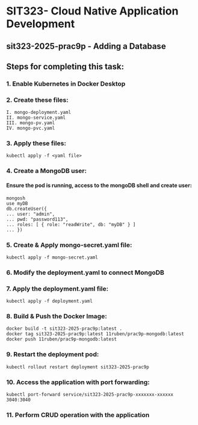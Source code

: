 # SIT323- Cloud Native Application Development

## sit323-2025-prac9p - Adding a Database

## Steps for completing this task:

### 1. Enable Kubernetes in Docker Desktop

### 2. Create these files:
    I. mongo-deployment.yaml
    II. mongo-service.yaml
    III. mongo-pv.yaml
    IV. mongo-pvc.yaml

### 3. Apply these files:
``` kubectl apply -f <yaml file> ```

### 4. Create a MongoDB user:
#### Ensure the pod is running, access to the mongoDB shell and create user:
```
mongosh
use myDB
db.createUser({
... user: "admin",
... pwd: "password113",
... roles: [ { role: "readWrite", db: "myDB" } ]
... })
```

### 5. Create & Apply mongo-secret.yaml file:
``` kubectl apply -f mongo-secret.yaml ```

### 6. Modify the deployment.yaml to connect MongoDB

### 7. Apply the deployment.yaml file:
``` kubectl apply -f deployment.yaml ```

### 8. Build & Push the Docker Image:
```
docker build -t sit323-2025-prac9p:latest .
docker tag sit323-2025-prac9p:latest 11ruben/prac9p-mongodb:latest
docker push 11ruben/prac9p-mongodb:latest
```

### 9. Restart the deployment pod:
``` kubectl rollout restart deployment sit323-2025-prac9p ```

### 10. Access the application with port forwarding:
``` kubectl port-forward service/sit323-2025-prac9p-xxxxxxx-xxxxxx 3040:3040 ```

### 11. Perform CRUD operation with the application

